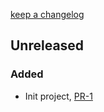 [keep a changelog](https://keepachangelog.com/)

## Unreleased

### Added

* Init project, [PR-1](https://github.com/victor1234/RobustCV/pull/1)
